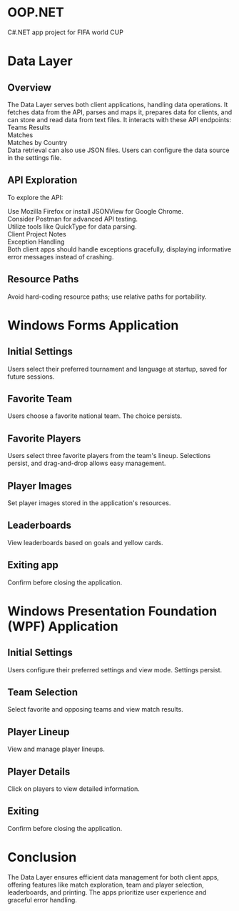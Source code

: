 # OOP.NET
C#.NET app project for FIFA world CUP

# Data Layer    
## Overview  
The Data Layer serves both client applications, handling data operations. It fetches data from the API, parses and maps it, prepares data for clients, and can store and read data from text files. It interacts with these API endpoints:  
Teams Results  
Matches  
Matches by Country  
Data retrieval can also use JSON files. Users can configure the data source in the settings file.  

## API Exploration  
To explore the API:  

Use Mozilla Firefox or install JSONView for Google Chrome.  
Consider Postman for advanced API testing.  
Utilize tools like QuickType for data parsing.  
Client Project Notes  
Exception Handling  
Both client apps should handle exceptions gracefully, displaying informative error messages instead of crashing.  

## Resource Paths  
Avoid hard-coding resource paths; use relative paths for portability.


# Windows Forms Application    

## Initial Settings  
Users select their preferred tournament and language at startup, saved for future sessions.  

## Favorite Team  
Users choose a favorite national team. The choice persists.  

## Favorite Players  
Users select three favorite players from the team's lineup. Selections persist, and drag-and-drop allows easy management.  

## Player Images  
Set player images stored in the application's resources.  

## Leaderboards  
View leaderboards based on goals and yellow cards.  

## Exiting app  
Confirm before closing the application.  


# Windows Presentation Foundation (WPF) Application    

## Initial Settings  
Users configure their preferred settings and view mode. Settings persist.  

## Team Selection  
Select favorite and opposing teams and view match results.  

## Player Lineup  
View and manage player lineups.  

## Player Details  
Click on players to view detailed information.  

## Exiting  
Confirm before closing the application.    


# Conclusion  
The Data Layer ensures efficient data management for both client apps, offering features like match exploration, team and player selection, leaderboards, and printing. The apps prioritize user experience and graceful error handling.
